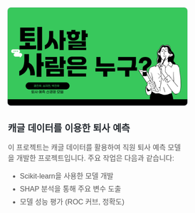 <div style="font-family: Arial, sans-serif; margin-top: 30px;">

  <!-- 프로젝트 3 -->
  <div style="text-align: center; margin-bottom: 40px;">
    <img src="https://github.com/jinjin7766/Portfolio/blob/main/%ED%87%B4%EC%82%AC%EC%98%88%EC%B8%A1_%ED%91%9C%EC%A7%80.png" alt="퇴사 예측 프로젝트" style="width: 80%; height: auto; border-radius: 8px; border: 1px solid #d8dee4;">
    <div style="margin-top: 20px; text-align: left; width: 80%; margin-left: auto; margin-right: auto;">
      <h2 style="color: #282d33;">캐글 데이터를 이용한 퇴사 예측</h2>
      <p style="font-size: 16px; color: #585858;">
        이 프로젝트는 캐글 데이터를 활용하여 직원 퇴사 예측 모델을 개발한 프로젝트입니다. 주요 작업은 다음과 같습니다:
      </p>
      <ul style="font-size: 16px; color: #585858; line-height: 1.8;">
        <li>Scikit-learn을 사용한 모델 개발</li>
        <li>SHAP 분석을 통해 주요 변수 도출</li>
        <li>모델 성능 평가 (ROC 커브, 정확도)</li>
      </ul>
    </div>
  </div>


